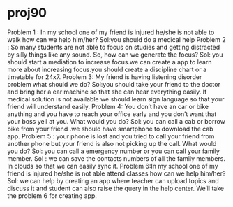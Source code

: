 # proj90
Problem 1 : In my school one of my friend is injured he/she is not able to walk how can we help him/her? Sol:you should do a medical help  Problem 2 : So many students are not able to focus on studies and getting distracted by silly things like any sound. So, how can we generate the focus? Sol: you should start a mediation to increase focus.we can create a app to learn more about increasing focus.you should create a discipline chart or a timetable for 24x7.  Problem 3: My friend is having listening disorder problem what should we do? Sol:you  should take your friend to the doctor and bring her a ear machine so that she can hear everything easily. If medical solution is not available we should learn sign language so that your friend will understand easily.  Problem 4: You don’t have an car or bike  anything and you have to reach your office early and you don’t want that your boss yell at you. What would you do? Sol: you can call a cab or borrow bike from your friend .we should have smartphone to download the cab app.  Problem 5 : your phone is lost and you tried to call your friend from another phone but your friend is also not picking up the call. What would you do? Sol: you can call a emergency number or you can call your family member. Sol : we can save the contacts numbers of all the family members. In clouds so that we can easily sync it.  Problem 6:In my school one of my friend is injured he/she is not able attend classes how can we help him/her? Sol: we can help by creating an app where teacher can upload topics and discuss it and student can also raise the query in the help center.  We’ll take the problem 6 for creating app.
